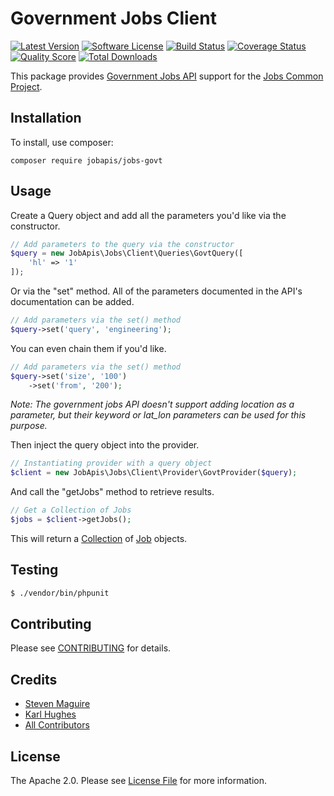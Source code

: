# Government Jobs Client

[![Latest Version](https://img.shields.io/github/release/jobapis/jobs-govt.svg?style=flat-square)](https://github.com/jobapis/jobs-govt/releases)
[![Software License](https://img.shields.io/badge/license-APACHE%202.0-brightgreen.svg?style=flat-square)](LICENSE.md)
[![Build Status](https://img.shields.io/travis/jobapis/jobs-govt/master.svg?style=flat-square&1)](https://travis-ci.org/jobapis/jobs-govt)
[![Coverage Status](https://img.shields.io/scrutinizer/coverage/g/jobapis/jobs-govt.svg?style=flat-square)](https://scrutinizer-ci.com/g/jobapis/jobs-govt/code-structure)
[![Quality Score](https://img.shields.io/scrutinizer/g/jobapis/jobs-govt.svg?style=flat-square)](https://scrutinizer-ci.com/g/jobapis/jobs-govt)
[![Total Downloads](https://img.shields.io/packagist/dt/jobapis/jobs-govt.svg?style=flat-square)](https://packagist.org/packages/jobapis/jobs-govt)

This package provides [Government Jobs API](http://search.digitalgov.gov/developer/jobs.html)
support for the [Jobs Common Project](https://github.com/jobapis/jobs-common).

## Installation

To install, use composer:

```
composer require jobapis/jobs-govt
```

## Usage

Create a Query object and add all the parameters you'd like via the constructor.
 
```php
// Add parameters to the query via the constructor
$query = new JobApis\Jobs\Client\Queries\GovtQuery([
    'hl' => '1'
]);
```

Or via the "set" method. All of the parameters documented in the API's documentation can be added.

```php
// Add parameters via the set() method
$query->set('query', 'engineering');
```

You can even chain them if you'd like.

```php
// Add parameters via the set() method
$query->set('size', '100')
    ->set('from', '200');
```

*Note: The government jobs API doesn't support adding location as a parameter, but their keyword or lat_lon parameters can be used for this purpose.* 

Then inject the query object into the provider.

```php
// Instantiating provider with a query object
$client = new JobApis\Jobs\Client\Provider\GovtProvider($query);
```

And call the "getJobs" method to retrieve results.

```php
// Get a Collection of Jobs
$jobs = $client->getJobs();
```

This will return a [Collection](https://github.com/jobapis/jobs-common/blob/master/src/Collection.php) of [Job](https://github.com/jobapis/jobs-common/blob/master/src/Job.php) objects.

## Testing

``` bash
$ ./vendor/bin/phpunit
```

## Contributing

Please see [CONTRIBUTING](https://github.com/jobapis/jobs-govt/blob/master/CONTRIBUTING.md) for details.

## Credits

- [Steven Maguire](https://github.com/stevenmaguire)
- [Karl Hughes](https://github.com/karllhughes)
- [All Contributors](https://github.com/jobapis/jobs-govt/contributors)

## License

The Apache 2.0. Please see [License File](https://github.com/jobapis/jobs-govt/blob/master/LICENSE) for more information.
